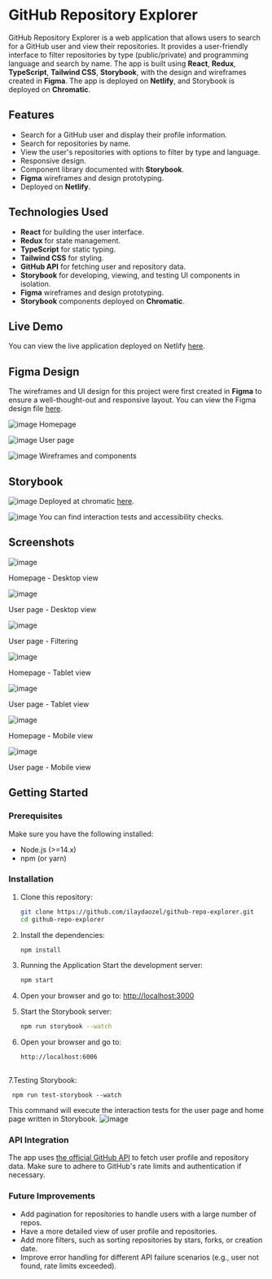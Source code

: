 # GitHub Repository Explorer

GitHub Repository Explorer is a web application that allows users to search for a GitHub user and view their repositories. It provides a user-friendly interface to filter repositories by type (public/private) and programming language and search by name. The app is built using **React**, **Redux**, **TypeScript**, **Tailwind CSS**, **Storybook**, with the design and wireframes created in **Figma**. The app is deployed on **Netlify**, and Storybook is deployed on **Chromatic**.

## Features
- Search for a GitHub user and display their profile information.
- Search for repositories by name.
- View the user's repositories with options to filter by type and language.
- Responsive design.
- Component library documented with **Storybook**.
- **Figma** wireframes and design prototyping.
- Deployed on **Netlify**.

## Technologies Used
- **React** for building the user interface.
- **Redux** for state management.
- **TypeScript** for static typing.
- **Tailwind CSS** for styling.
- **GitHub API** for fetching user and repository data.
- **Storybook** for developing, viewing, and testing UI components in isolation.
- **Figma** wireframes and design prototyping.
- **Storybook** components deployed on **Chromatic**.

## Live Demo
You can view the live application deployed on Netlify [here](https://master--zesty-elf-a46d60.netlify.app/).

## Figma Design

The wireframes and UI design for this project were first created in **Figma** to ensure a well-thought-out and responsive layout. You can view the Figma design file [here](https://www.figma.com/design/UQz4iiw5HcGa6xfWJcbxo3/Github-Search-App?node-id=1-361&t=3abPMumnBD6siPQJ-1).

![image](https://github.com/user-attachments/assets/384b2dfc-2ace-4ad5-942d-276da321fab1)
Homepage

![image](https://github.com/user-attachments/assets/59acba97-8f02-41f0-8a39-591bd79af04e)
User page

![image](https://github.com/user-attachments/assets/2711b690-edc4-4a12-b33a-07aa1d290ebf)
Wireframes and components

## Storybook 
![image](https://github.com/user-attachments/assets/8e9d48ca-1a09-4faf-bb04-08645d51e010)
Deployed at chromatic [here](https://66e835ebc0a951e92894282e-iovoubuhsj.chromatic.com/).

![image](https://github.com/user-attachments/assets/2cc81cb8-8ac6-4a95-8a39-3aaa6ed87978)
You can find interaction tests and accessibility checks.

## Screenshots
![image](https://github.com/user-attachments/assets/ed024471-5ef9-41b7-8d95-02cf8d9548a1)

Homepage - Desktop view

![image](https://github.com/user-attachments/assets/31b2d097-f6dd-4725-91f4-302bad0fa5fc)

User page - Desktop view

![image](https://github.com/user-attachments/assets/b7d858d8-5eec-4c38-a20e-46e837c4e340)

User page - Filtering

![image](https://github.com/user-attachments/assets/9aaae346-e28a-468a-a5c5-4c3acaac6930)

Homepage - Tablet view

![image](https://github.com/user-attachments/assets/66e6b17d-ac41-4a8d-94b3-4100fb2dc62a)

User page - Tablet view

![image](https://github.com/user-attachments/assets/b4e2b6ed-47ab-4999-ab71-89da7744950a)

Homepage - Mobile view 

![image](https://github.com/user-attachments/assets/fd7b3331-f385-4924-8acb-3f242660416b)

User page - Mobile view 



## Getting Started

### Prerequisites
Make sure you have the following installed:
- Node.js (>=14.x)
- npm (or yarn)

### Installation

1. Clone this repository:

   ```bash
   git clone https://github.com/ilaydaozel/github-repo-explorer.git
   cd github-repo-explorer


 2. Install the dependencies:
    ```bash
    npm install

 3. Running the Application
    Start the development server:
    ```bash
    npm start

  4. Open your browser and go to:
    [http://localhost:3000](http://localhost:3000)

  5. Start the Storybook server:
     ```bash
     npm run storybook --watch

  6. Open your browser and go to:
     ```bash
     http://localhost:6006
   
  7.Testing Storybook:
  
     npm run test-storybook --watch
    

This command will execute the interaction tests for the user page and home page written in Storybook.
![image](https://github.com/user-attachments/assets/27e0a942-e132-4ed7-a91f-39eb1e9acee3)

### API Integration
The app uses [the official GitHub API](https://docs.github.com/en/rest?apiVersion=2022-11-28) to fetch user profile and repository data. Make sure to adhere to GitHub's rate limits and authentication if necessary.

### Future Improvements
  - Add pagination for repositories to handle users with a large number of repos.
  - Have a more detailed view of user profile and repositories.
  - Add more filters, such as sorting repositories by stars, forks, or creation date.
  - Improve error handling for different API failure scenarios (e.g., user not found, rate limits exceeded).
